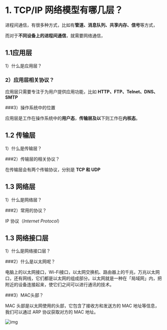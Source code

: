 # 1. TCP/IP 网络模型有哪几层？

进程间通信，有很多种方式，比如有**管道、消息队列、共享内存、信号**等方式，

而对于**不同设备上的进程间通信**，就需要网络通信，

## 1.1应用层

1）什么是应用层？

### 2）应用层相关协议？

应用层只需要专注于为用户提供应用功能，比如 **HTTP、FTP、Telnet、DNS、SMTP**

###3）操作系统中的位置

应用层是工作在操作系统中的**用户态**，**传输层及以**下则工作在**内核态**。

## 1.2 传输层

1）什么是传输层？

###2）传输层的相关协议？

在传输层会有两个传输协议，分别是 **TCP 和 UDP**

## 1.3 网络层

1）什么是网络层？

###2）常用的协议？

IP 协议（*Internet Protocol*）



## 1.3 网络接口层

1）什么是网络接口层？

###2）什么是以太网呢？

电脑上的以太网接口，Wi-Fi接口，以太网交换机、路由器上的千兆，万兆以太网口，还有网线，它们都是以太网的组成部分。以太网就是一种在「局域网」内，把附近的设备连接起来，使它们之间可以进行通讯的技术。

###3）MAC头部？

MAC 头部是以太网使用的头部，它包含了接收方和发送方的 MAC 地址等信息，我们可以通过 ARP 协议获取对方的 MAC 地址。

![img](https://cdn.xiaolincoding.com/gh/xiaolincoder/ImageHost4@main/%E7%BD%91%E7%BB%9C/tcpip%E5%8F%82%E8%80%83%E6%A8%A1%E5%9E%8B.drawio.png)



